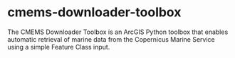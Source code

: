 # cmems-downloader-toolbox
 The CMEMS Downloader Toolbox is an ArcGIS Python toolbox that enables automatic retrieval of marine data from the Copernicus Marine Service using a simple Feature Class input.

